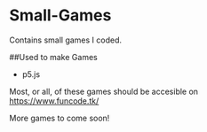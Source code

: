 # Small-Games
Contains small games I coded.
 
##Used to make Games
- p5.js

Most, or all, of these games should be accesible on https://www.funcode.tk/

More games to come soon!
